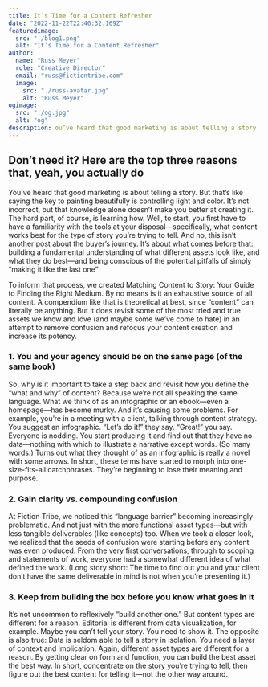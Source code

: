 ```yaml
---
title: It’s Time for a Content Refresher
date: "2022-11-22T22:40:32.169Z"
featuredimage:
  src: "./blog1.png"
  alt: "It’s Time for a Content Refresher"
author:
  name: "Russ Meyer"
  role: "Creative Director"
  email: "russ@fictiontribe.com"
  image:
    src: "./russ-avatar.jpg"
    alt: "Russ Meyer"
ogimage: 
  src: "./og.jpg"
  alt: "og"
description: ou’ve heard that good marketing is about telling a story. But that’s like saying the key to painting beautifully is controlling light and color. It’s not incorrect, but that knowledge alone doesn’t make you better at creating it. The hard part, of course, is learning how. Well, to start, you first have to have a familiarity with the tools at your disposal—specifically, what content works best for the type of story you’re trying to tell.
---
```


## Don’t need it? Here are the top three reasons that, yeah, you actually do

You’ve heard that good marketing is about telling a story. But that’s like saying the key to painting beautifully is controlling light and color. It’s not incorrect, but that knowledge alone doesn’t make you better at creating it. The hard part, of course, is learning how. Well, to start, you first have to have a familiarity with the tools at your disposal—specifically, what content works best for the type of story you’re trying to tell. And no, this isn’t another post about the buyer’s journey. It’s about what comes before that: building a fundamental understanding of what different assets look like, and what they do best—and being conscious of the potential pitfalls of simply “making it like the last one”  
 
To inform that process, we created Matching Content to Story: Your Guide to Finding the Right Medium. By no means is it an exhaustive source of all content. A compendium like that is theoretical at best, since “content” can literally be anything. But it does revisit some of the most tried and true assets we know and love (and maybe some we’ve come to hate) in an attempt to remove confusion and refocus your content creation and increase its potency.

### 1. You and your agency should be on the same page (of the same book)
So, why is it important to take a step back and revisit how you define the “what and why” of content? Because we’re not all speaking the same language. What we think of as an infographic or an ebook—even a homepage—has become murky. And it’s causing some problems. For example, you’re in a meeting with a client, talking through content strategy. You suggest an infographic. “Let’s do it!” they say. “Great!” you say. Everyone is nodding. You start producing it and find out that they have no data—nothing with which to illustrate a narrative except words. (So many words.) Turns out what they thought of as an infographic is really a novel with some arrows. In short, these terms have started to morph into one-size-fits-all catchphrases. They’re beginning to lose their meaning and purpose. 

### 2. Gain clarity vs. compounding confusion
At Fiction Tribe, we noticed this “language barrier” becoming increasingly problematic. And not just with the more functional asset types—but with less tangible deliverables (like concepts) too. When we took a closer look, we realized that the seeds of confusion were starting before any content was even produced. From the very first conversations, through to scoping and statements of work, everyone had a somewhat different idea of what defined the work. (Long story short: The time to find out you and your client don’t have the same deliverable in mind is not when you’re presenting it.) 

### 3. Keep from building the box before you know what goes in it
It’s not uncommon to reflexively “build another one.” But content types are different for a reason. Editorial is different from data visualization, for example. Maybe you can’t tell your story. You need to show it. The opposite is also true: Data is seldom able to tell a story in isolation. You need a layer of context and implication. Again, different asset types are different for a reason. By getting clear on form and function, you can build the best asset the best way. In short, concentrate on the story you’re trying to tell, then figure out the best content for telling it—not the other way around.
